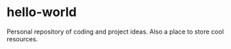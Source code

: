 # hello-world
Personal repository of coding and project ideas. Also a place to store cool resources. 
